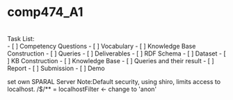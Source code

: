 # comp474_A1
</br>
Task List:</br>
- [ ] Competency Questions
- [ ] Vocabulary
- [ ] Knowledge Base Construction
- [ ] Queries
- [ ] Deliverables
- [ ] RDF Schema
- [ ] Dataset
- [ ] KB Construction
- [ ] Knowledge Base
- [ ] Queries and their result
- [ ] Report
- [ ] Submission
- [ ] Demo

set own SPARAL Server
Note:Default security, using shiro, limits access to localhost.  /$/** = localhostFilter <- change to 'anon'
